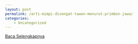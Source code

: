 ```yaml
---
layout: post
permalink: /arti-mimpi-disengat-tawon-menurut-primbon-jawa/
categories:
    - Uncategorized
---
```


[Baca Selengkapnya](/10)
